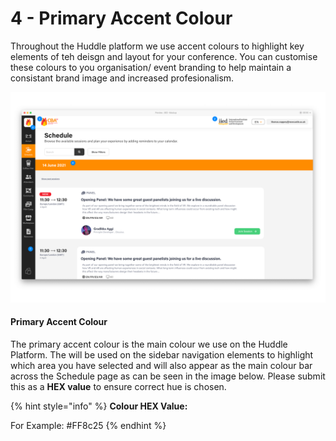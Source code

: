 # 4 - Primary Accent Colour

Throughout the Huddle platform we use accent colours to highlight key elements of teh deisgn and layout for your conference. You can customise these colours to you organisation/ event branding to help maintain a consistant brand image and increased profesionalism. 

![](../../.gitbook/assets/huddle-branding-2.png)

#### Primary Accent Colour

The primary accent colour is the main colour we use on the Huddle Platform. The will be used on the sidebar navigation elements to highlight which area you have selected and will also appear as the main colour bar across the Schedule page as can be seen in the image below. Please submit this as a **HEX value** to ensure correct hue is chosen.

{% hint style="info" %}
**Colour HEX Value:**

For Example: \#FF8c25
{% endhint %}

